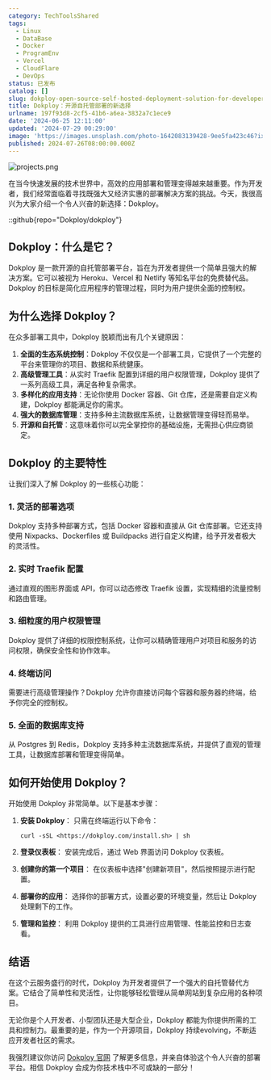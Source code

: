 ```yaml
---
category: TechToolsShared
tags:
  - Linux
  - DataBase
  - Docker
  - ProgramEnv
  - Vercel
  - CloudFlare
  - DevOps
status: 已发布
catalog: []
slug: dokploy-open-source-self-hosted-deployment-solution-for-developers
title: Dokploy：开源自托管部署的新选择
urlname: 197f93d8-2cf5-41b6-a6ea-3832a7c1ece9
date: '2024-06-25 12:11:00'
updated: '2024-07-29 00:29:00'
image: 'https://images.unsplash.com/photo-1642083139428-9ee5fa423c46?ixlib=rb-4.0.3&q=85&fm=jpg&crop=entropy&cs=srgb'
published: 2024-07-26T08:00:00.000Z
---
```


![projects.png](https://prod-files-secure.s3.us-west-2.amazonaws.com/5d24fe63-e567-4804-86f9-9fdc62e13082/adfdc1fe-2109-46ac-9ad4-f50e8631f20c/projects.png?X-Amz-Algorithm=AWS4-HMAC-SHA256&X-Amz-Content-Sha256=UNSIGNED-PAYLOAD&X-Amz-Credential=ASIAZI2LB466QNGBS5UA%2F20250410%2Fus-west-2%2Fs3%2Faws4_request&X-Amz-Date=20250410T213345Z&X-Amz-Expires=3600&X-Amz-Security-Token=IQoJb3JpZ2luX2VjEDMaCXVzLXdlc3QtMiJHMEUCIFHCnekkScq3NbmHd42fYccOFfO4cO%2FiEx1Qaz7ac%2Fv5AiEA0WulwM0ydcsUu69fLQvwQkpQ1b5%2B%2F4IDNu2oCe0KgjsqiAQIrP%2F%2F%2F%2F%2F%2F%2F%2F%2F%2FARAAGgw2Mzc0MjMxODM4MDUiDDBrR5b4K%2B1B%2Fz%2FkiSrcAw5fjWfZZMwUnAKhHGclzVyWt0A2hfeq9mQ7BMq5CMQL6aPx2AmZXvZ1b3fKNiTj69OkjIWbWnzr%2FjnWC8SGJB%2Fd0YBxkY8ilm0uuEdBXklSCppEiZ7YCrV5aCn7nbD2wvxwzFRuuRFxcafSm%2F%2F4EfQWCwXr5cMOs4XkcxnTJNOo1rkgaBwnbprTT2h%2BhuNq257EOfhn1XxmSpm5oJzPNKbjnMmBtBem1pwO9frmd6LSCOaBB10BOqnLFyWpcrVuhhgE3LydlG1sE4UelI10e9s9Pd6fcWSrHu2qE%2Bl3gI5njHn0UMRZk%2BE%2FcrjMyF3RoQskPWdKF9gQ0mOF06U6jEX3xgbDh39WY6Z%2F3kxC7iQM8DKElOWKi2tZVgMd5cmmzBKjreVqtp%2FZ94WCWbJFT8T3pPgTqtHHhJCy2xHAekq9DiNAudk2AtWCaWP6wSrgbHytNVw%2F61EXFqz5wWiJ9YRKgUQZRyzebZWJXRYKlAF%2FedjQS1brXFL4To1vkCdQRQWpkaaDZ2q1Pva5LHGimXCyY%2FhHYIPGvSbEtqDhSSFTY622QJYUvHC7Ztd9JipwZJUYOoy5pREOM4yApMcXfrblZhKhIuGkV4vqvfXYIGyAfWYfmBlQyFbvyxWpMMCx4L8GOqUBkhFSnXLVb3kkLMtzlBJlUcU8x2BfzTQFOQy3O%2Fwpk7yvmr%2B%2FNRdELOOFZF47PQZGDJKsjeJb9HKA4KzEXCH9%2Ft0O4fAPkzFvhNwTCNnXdugWZYWus9bcvHaL5CFL1WdG7WL63UVU5pybrJ6egrDvZiVdD4j%2FR%2Bs0zDkPwYTGStG0vths%2B1QuuNnnlQM1XMOAl3DQan%2Fzi1KLGDLuCLJMqnbTbu%2F9&X-Amz-Signature=aace670d0cf1c7d0d75a98ad1bf0e00bc11614d38b6a82aae099aa9fd82513be&X-Amz-SignedHeaders=host&x-id=GetObject)


在当今快速发展的技术世界中，高效的应用部署和管理变得越来越重要。作为开发者，我们经常面临着寻找既强大又经济实惠的部署解决方案的挑战。今天，我很高兴为大家介绍一个令人兴奋的新选择：Dokploy。


::github{repo="Dokploy/dokploy"}


## Dokploy：什么是它？


Dokploy 是一款开源的自托管部署平台，旨在为开发者提供一个简单且强大的解决方案。它可以被视为 Heroku、Vercel 和 Netlify 等知名平台的免费替代品。Dokploy 的目标是简化应用程序的管理过程，同时为用户提供全面的控制权。


## 为什么选择 Dokploy？


在众多部署工具中，Dokploy 脱颖而出有几个关键原因：

1. **全面的生态系统控制**：Dokploy 不仅仅是一个部署工具，它提供了一个完整的平台来管理你的项目、数据和系统健康。
2. **高级管理工具**：从实时 Traefik 配置到详细的用户权限管理，Dokploy 提供了一系列高级工具，满足各种复杂需求。
3. **多样化的应用支持**：无论你使用 Docker 容器、Git 仓库，还是需要自定义构建，Dokploy 都能满足你的需求。
4. **强大的数据库管理**：支持多种主流数据库系统，让数据管理变得轻而易举。
5. **开源和自托管**：这意味着你可以完全掌控你的基础设施，无需担心供应商锁定。

## Dokploy 的主要特性


让我们深入了解 Dokploy 的一些核心功能：


### 1. 灵活的部署选项


Dokploy 支持多种部署方式，包括 Docker 容器和直接从 Git 仓库部署。它还支持使用 Nixpacks、Dockerfiles 或 Buildpacks 进行自定义构建，给予开发者极大的灵活性。


### 2. 实时 Traefik 配置


通过直观的图形界面或 API，你可以动态修改 Traefik 设置，实现精细的流量控制和路由管理。


### 3. 细粒度的用户权限管理


Dokploy 提供了详细的权限控制系统，让你可以精确管理用户对项目和服务的访问权限，确保安全性和协作效率。


### 4. 终端访问


需要进行高级管理操作？Dokploy 允许你直接访问每个容器和服务器的终端，给予你完全的控制权。


### 5. 全面的数据库支持


从 Postgres 到 Redis，Dokploy 支持多种主流数据库系统，并提供了直观的管理工具，让数据库部署和管理变得简单。


## 如何开始使用 Dokploy？


开始使用 Dokploy 非常简单。以下是基本步骤：

1. **安装 Dokploy**：
只需在终端运行以下命令：

    ```plain text
    curl -sSL <https://dokploy.com/install.sh> | sh
    ```

2. **登录仪表板**：
安装完成后，通过 Web 界面访问 Dokploy 仪表板。
3. **创建你的第一个项目**：
在仪表板中选择"创建新项目"，然后按照提示进行配置。
4. **部署你的应用**：
选择你的部署方式，设置必要的环境变量，然后让 Dokploy 处理剩下的工作。
5. **管理和监控**：
利用 Dokploy 提供的工具进行应用管理、性能监控和日志查看。

## 结语


在这个云服务盛行的时代，Dokploy 为开发者提供了一个强大的自托管替代方案。它结合了简单性和灵活性，让你能够轻松管理从简单网站到复杂应用的各种项目。


无论你是个人开发者、小型团队还是大型企业，Dokploy 都能为你提供所需的工具和控制力。最重要的是，作为一个开源项目，Dokploy 持续evolving，不断适应开发者社区的需求。


我强烈建议你访问 [Dokploy 官网](https://dokploy.com/) 了解更多信息，并亲自体验这个令人兴奋的部署平台。相信 Dokploy 会成为你技术栈中不可或缺的一部分！

